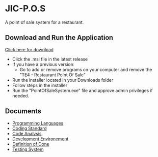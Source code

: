 # JIC-P.O.S
A point of sale system for a restaurant.
## Download and Run the Application
[Click here for download](https://github.com/NTIG-Uppsala/JIC-P.O.S/releases)
- Click the .msi file
 in the latest release
- If you have a previous version:
  - Go to add or remove programs on your computer and remove the "TE4 - Restaurant Point Of Sale"
- Run the installer located in your Downloads folder
- Follow steps in the installer
- Run the "PointOfSaleSystem.exe" file and approve admin privileges if needed.

## Documents
* [Programming Languages](Documents/programmingLanguages.md)
* [Coding Standard](Documents/codingStandard.md)
* [Code Analysis](Documents/codeAnalysis.md)
* [Development Environement](Documents/developmentEnvironment.md)
* [Definition of Done](Documents/definitionOfDone.md)
* [Testing System](Documents/testingSystem.md)
